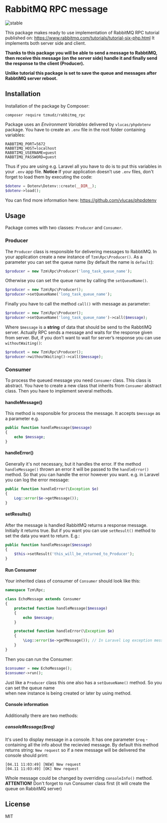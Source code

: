 # RabbitMQ RPC message 

![stable](https://img.shields.io/github/v/tag/zmudzinski/rabbitmq_rpc?label=stable&style=flat-square)

This package makes ready to use implementation of RabbitMQ RPC tutorial published on:
https://www.rabbitmq.com/tutorials/tutorial-six-php.html
It implements both server side and client. 

**Thanks to this package you will be able to send a message
to RabbtiMQ, then receive this message (on the server side) handle it and finally send the response 
to the client (Producer).**

**Unlike tutorial this package is set to save the queue and messages after RabbtiMQ 
server reboot.**

## Installation
Installation of the package by Composer:
```
composer require tzmudz/rabbitmq_rpc
```
Package uses an *Environment Variables* delivered by `vlucas/phpdotenv` package. 
You have to create an `.env` file in the root folder containing variables:
```dotenv
RABBTIMQ_PORT=5672
RABBTIMQ_HOST=localhost
RABBTIMQ_USERNAME=guest
RABBTIMQ_PASSWORD=guest
```

Thus if you are using e.g. Laravel all you have to do is to put this variables in your `.env` 
app file.
**Notice** If your application doesn’t use `.env` files, don't forget to load them by executing the code:
```php
$dotenv = Dotenv\Dotenv::create(__DIR__);
$dotenv->load();
```
You can find more information here: https://github.com/vlucas/phpdotenv
## Usage
Package comes with two classes: `Producer` and `Consumer`. 
### Producer
The `Producer` class is responsible for delivering messages to RabbtiMQ. 
In your application 
create a new instance of `Tzm\Rpc\Producer()`. As a parameter you can set the queue name 
(by default the name is `default`):
```php
$producer = new Tzm\Rpc\Producer('long_task_queue_name');
``` 

Otherwise you can set the queue name by calling the 
`setQueueName()`. 

```php
$producer = new Tzm\Rpc\Producer();
$producer->setQueueName('long_task_queue_name');
```

Finally you have to call the method `call()` with message as parameter:

```php
$producer = new Tzm\Rpc\Producer();
$producer->setQueueName('long_task_queue_name')->call($message);
```

Where `$message` is a **string** of data that should be send to the RabbtiMQ server. 
Actually RPC sends a message and waits for the response given from server. But, if you don't 
want to wait for server’s response you can use `withoutWaiting()`:
```php
$producet = new Tzm\Rpc\Producer();
$producer->withoutWaiting()->call($message);
```

### Consumer
To process the queued message you need `Consumer` class. This class is abstract. 
You have to create a new class that inherits from `Consumer` abstract class. Then you have to implement 
several methods.

#### handleMessage()

This method is responsible for process the message. It accepts `$message` as 
a parameter e.g.

```php
public function handleMessage($message)
{
    echo $message;
}
```
#### handleError()
Generally it's not necessary, but it handles the error. If the method `handleMessage()` thrown an
error it will be passed to the `handleError()` method. So that you can handle the error however you want. 
e.g. in Laravel you can log the error message:
```php
public function handleError(\Exception $e)
{
    Log::error($e->getMessage());
}
``` 
#### setResults()
After the message is handled RabbitMQ returns a response message. Initially it returns true. But if you want 
you can use `setResult()` method to set the data you want to return. E.g.:

```php
public function handleMessage($message)
{
    $this->setResult('this_will_be_returned_to_Producer');
}
```

#### Run Consumer

Your inherited class of consumer  of `Consumer` should look like this:
```php
namespace Tzm\Rpc;

class EchoMessage extends Consumer
{
    protected function handleMessage($message)
    {
        echo $message;
    }

    protected function handleError(\Exception $e)
    {
        \Log::error($e->getMessage()); // In Laravel Log exception message
    }
}
```
Then you can run the Consumer:
```php
$consumer = new EchoMessage();
$consumer->run();
```
Just like a `Producer` class this one also has a `setQueueName()` method. So you can set the queue name  
when new instance is being created or later by using method. 

#### Console information
Additionally there are two methods:
##### consoleMessage($req) 
It's used to display message in a console. It has one parameter `$req` - containing all the info about the recievied 
message. By default this method returns string: `New request` so if a new message will be delivered 
the console should print: 
```
[04.11 11:03:49] [NEW] New request
[04.11 11:03:49] [OK] New request
```
Whole message could be changed by overriding `consoleInfo()` method.
**ATTENTION!**
Don't forget to run Consumer class first (it will create the queue on RabbitMQ server)
## License 
MIT